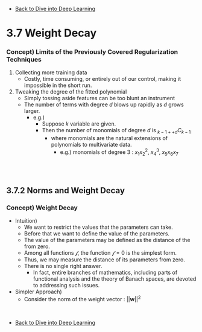 * [Back to Dive into Deep Learning](../../main.md)

# 3.7 Weight Decay

### Concept) Limits of the Previously Covered Regularization Techniques
1. Collecting more training data
   - Costly, time consuming, or entirely out of our control, making it impossible in the short run.
2. Tweaking the degree of the fitted polynomial
   - Simply tossing aside features can be too blunt an instrument
   - The number of terms with degree $d$ blows up rapidly as $d$ grows larger.
     - e.g.)
       - Suppose $k$ variable are given.
       - Then the number of monomials of degree $d$ is ${}_{k-1++d}C_{k-1}$
         - where monomials are the natural extensions of polynomials to multivariate data.
           - e.g.) monomials of degree 3 : $`x_1x_2^2, \;x_4^3, \;x_5x_6x_7`$

<br><br>

## 3.7.2 Norms and Weight Decay
### Concept) Weight Decay
- Intuition)
  - We want to restrict the values that the parameters can take.
  - Before that we want to define the value of the parameters.
  - The value of the parameters may be defined as the distance of the from zero.
  - Among all functions $\mathcal{f}$, the function $\mathcal{f}=0$ is the simplest form.
  - Thus, we may measure the distance of its parameters from zero.
  - There is no single right answer. 
    - In fact, entire branches of mathematics, including parts of functional analysis and the theory of Banach spaces, are devoted to addressing such issues.
- Simpler Approach)
  - Consider the norm of the weight vector : $||\mathbf{w}||^2$










<br>

* [Back to Dive into Deep Learning](../../main.md)